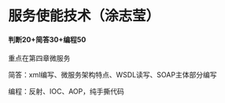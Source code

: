 # 服务使能技术（涂志莹）

#### 判断20+简答30+编程50

重点在第四章微服务

简答：xml编写、微服务架构特点、WSDL读写、SOAP主体部分编写

编程：反射、IOC、AOP，纯手撕代码